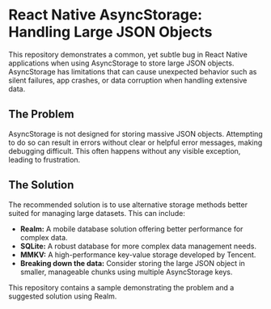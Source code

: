 # React Native AsyncStorage: Handling Large JSON Objects

This repository demonstrates a common, yet subtle bug in React Native applications when using AsyncStorage to store large JSON objects.  AsyncStorage has limitations that can cause unexpected behavior such as silent failures, app crashes, or data corruption when handling extensive data.

## The Problem

AsyncStorage is not designed for storing massive JSON objects.  Attempting to do so can result in errors without clear or helpful error messages, making debugging difficult.  This often happens without any visible exception, leading to frustration.

## The Solution

The recommended solution is to use alternative storage methods better suited for managing large datasets. This can include:

* **Realm:** A mobile database solution offering better performance for complex data.
* **SQLite:** A robust database for more complex data management needs.
* **MMKV:** A high-performance key-value storage developed by Tencent.
* **Breaking down the data:** Consider storing the large JSON object in smaller, manageable chunks using multiple AsyncStorage keys.

This repository contains a sample demonstrating the problem and a suggested solution using Realm.